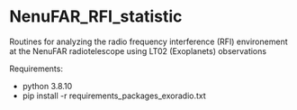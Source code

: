 # NenuFAR_RFI_statistic
Routines for analyzing the radio frequency interference (RFI) environement at the NenuFAR radiotelescope using LT02 (Exoplanets) observations


Requirements:
* python 3.8.10
* pip install -r requirements_packages_exoradio.txt
